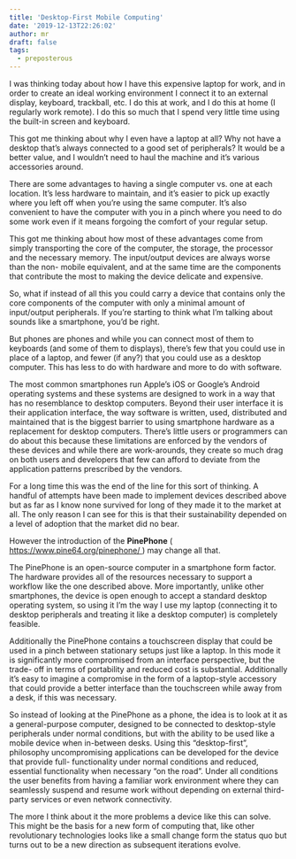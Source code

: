```yaml
---
title: 'Desktop-First Mobile Computing'
date: '2019-12-13T22:26:02'
author: mr
draft: false
tags:
  - preposterous
---
```

I was thinking today about how I have this expensive laptop for work, and in
order to create an ideal working environment I connect it to an external
display, keyboard, trackball, etc. I do this at work, and I do this at home (I
regularly work remote). I do this so much that I spend very little time using
the built-in screen and keyboard.

  

This got me thinking about why I even have a laptop at all? Why not have a
desktop that’s always connected to a good set of peripherals? It would be a
better value, and I wouldn’t need to haul the machine and it’s various
accessories around.

  

There are some advantages to having a single computer vs. one at each
location. It’s less hardware to maintain, and it’s easier to pick up exactly
where you left off when you’re using the same computer. It’s also convenient
to have the computer with you in a pinch where you need to do some work even
if it means forgoing the comfort of your regular setup.

  

This got me thinking about how most of these advantages come from simply
transporting the core of the computer, the storage, the processor and the
necessary memory. The input/output devices are always worse than the non-
mobile equivalent, and at the same time are the components that contribute the
most to making the device delicate and expensive.

  

So, what if instead of all this you could carry a device that contains only
the core components of the computer with only a minimal amount of input/output
peripherals. If you’re starting to think what I’m talking about sounds like a
smartphone, you’d be right.

  

But phones are phones and while you can connect most of them to keyboards (and
some of them to displays), there’s few that you could use in place of a
laptop, and fewer (if any?) that you could use as a desktop computer. This has
less to do with hardware and more to do with software.

  

The most common smartphones run Apple’s iOS or Google’s Android operating
systems and these systems are designed to work in a way that has no
resemblance to desktop computers. Beyond their user interface it is their
application interface, the way software is written, used, distributed and
maintained that is the biggest barrier to using smartphone hardware as a
replacement for desktop computers. There’s little users or programmers can do
about this because these limitations are enforced by the vendors of these
devices and while there are work-arounds, they create so much drag on both
users and developers that few can afford to deviate from the application
patterns prescribed by the vendors.

  

For a long time this was the end of the line for this sort of thinking. A
handful of attempts have been made to implement devices described above but as
far as I know none survived for long of they made it to the market at all. The
only reason I can see for this is that their sustainability depended on a
level of adoption that the market did no bear.

  

However the introduction of the **PinePhone** ( [
https://www.pine64.org/pinephone/ ](https://www.pine64.org/pinephone/) ) may
change all that.

  

The PinePhone is an open-source computer in a smartphone form factor. The
hardware provides all of the resources necessary to support a workflow like
the one described above. More importantly, unlike other smartphones, the
device is open enough to accept a standard desktop operating system, so using
it I’m the way I use my laptop (connecting it to desktop peripherals and
treating it like a desktop computer) is completely feasible.

  

Additionally the PinePhone contains a touchscreen display that could be used
in a pinch between stationary setups just like a laptop. In this mode it is
significantly more compromised from an interface perspective, but the trade-
off in terms of portability and reduced cost is substantial. Additionally it’s
easy to imagine a compromise in the form of a laptop-style accessory that
could provide a better interface than the touchscreen while away from a desk,
if this was necessary.

  

So instead of looking at the PinePhone as a phone, the idea is to look at it
as a general-purpose computer, designed to be connected to desktop-style
peripherals under normal conditions, but with the ability to be used like a
mobile device when in-between desks. Using this “desktop-first”, philosophy
uncompromising applications can be developed for the device that provide full-
functionality under normal conditions and reduced, essential functionality
when necessary “on the road”. Under all conditions the user benefits from
having a familiar work environment where they can seamlessly suspend and
resume work without depending on external third-party services or even network
connectivity.

  

The more I think about it the more problems a device like this can solve. This
might be the basis for a new form of computing that, like other revolutionary
technologies looks like a small change form the status quo but turns out to be
a new direction as subsequent iterations evolve.

